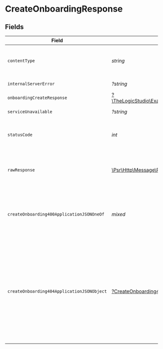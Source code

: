# CreateOnboardingResponse


## Fields

| Field                                                                                                                                                                                            | Type                                                                                                                                                                                             | Required                                                                                                                                                                                         | Description                                                                                                                                                                                      |
| ------------------------------------------------------------------------------------------------------------------------------------------------------------------------------------------------ | ------------------------------------------------------------------------------------------------------------------------------------------------------------------------------------------------ | ------------------------------------------------------------------------------------------------------------------------------------------------------------------------------------------------ | ------------------------------------------------------------------------------------------------------------------------------------------------------------------------------------------------ |
| `contentType`                                                                                                                                                                                    | *string*                                                                                                                                                                                         | :heavy_check_mark:                                                                                                                                                                               | HTTP response content type for this operation                                                                                                                                                    |
| `internalServerError`                                                                                                                                                                            | *?string*                                                                                                                                                                                        | :heavy_minus_sign:                                                                                                                                                                               | **Internal Server Error**<br/>                                                                                                                                                                   |
| `onboardingCreateResponse`                                                                                                                                                                       | [?\TheLogicStudio\ExactPayments\Models\Shared\OnboardingCreateResponse](../../models/shared/OnboardingCreateResponse.md)                                                                         | :heavy_minus_sign:                                                                                                                                                                               | **Created**                                                                                                                                                                                      |
| `serviceUnavailable`                                                                                                                                                                             | *?string*                                                                                                                                                                                        | :heavy_minus_sign:                                                                                                                                                                               | **Service Unavailable**<br/>                                                                                                                                                                     |
| `statusCode`                                                                                                                                                                                     | *int*                                                                                                                                                                                            | :heavy_check_mark:                                                                                                                                                                               | HTTP response status code for this operation                                                                                                                                                     |
| `rawResponse`                                                                                                                                                                                    | [\Psr\Http\Message\ResponseInterface](https://www.php-fig.org/psr/psr-7/#33-psrhttpmessageresponseinterface)                                                                                     | :heavy_minus_sign:                                                                                                                                                                               | Raw HTTP response; suitable for custom response parsing                                                                                                                                          |
| `createOnboarding400ApplicationJSONOneOf`                                                                                                                                                        | *mixed*                                                                                                                                                                                          | :heavy_minus_sign:                                                                                                                                                                               | **Bad Request**\<br/>\<br/>The request body contains a malformed request or is incomplete.<br/>                                                                                                  |
| `createOnboarding404ApplicationJSONObject`                                                                                                                                                       | [?CreateOnboarding404ApplicationJSON](../../models/operations/CreateOnboarding404ApplicationJSON.md)                                                                                             | :heavy_minus_sign:                                                                                                                                                                               | **Not Found**\<br/>\<br/>When you'll get `404 Not Found` response:<br/>- The default Workflow doesn't exist.<br/>- The system token associated to the Workflow doesn't exist.<br/>- The Organization doesn't exist.<br/> |